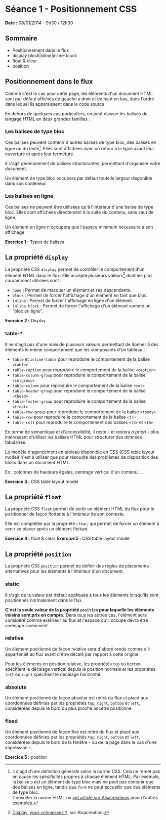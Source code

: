 # Séance 1 - Positionnement CSS

**Date :** 08/01/2014 - 9h30 / 12h30

## Sommaire

* Positionnement dans le flux
* display block|inline|inline-block
* float & clear
* position


## Positionnement dans le flux

Comme c'est le cas pour cette page, les éléments d'un document HTML sont par défaut affichés de gauche à droit et de haut en bas, dans l'ordre dans lequel ils apparaissent dans le code source.

En dehors de quelques cas particuliers, on peut classer les balises du langage HTML en deux grandes familles :

### Les balises de type bloc

Ces balises peuvent contenir d'autres balises de type bloc, des balises en ligne ou du texte[^html-vs-css]. Elles sont affichées avec un retour à la ligne avant leur ouverture et après leur fermeture.

Il s'agit généralement de balises structurantes, permettant d'organiser votre document.

Un élément de type bloc occupera par défaut toute la largeur disponible dans son conteneur.

### Les balises en ligne

Ces balises ne peuvent être utilisées qu'à l'intérieur d'une balise de type bloc. Elles sont affichées directement à la suite du contenu, sans saut de ligne.

Un élément en ligne n'occupera que l'espace minimum nécessaire à son affichage.

**Exercice 1 :** Types de balises


## La propriété `display`

La propriété CSS `display` permet de contrôler le comportement d'un élément HTML dans le flux. Elle accepte plusieurs valeurs[^display] dont les plus couramment utilisées sont :

* `none` : Permet de masquer un élément et ses descendants.
* `block` : Permet de forcer l'affichage d'un élément en tant que bloc.
* `inline` : Permet de forcer l'affichage en ligne d'un élément.
* `inline-block` : Permet de forcer l'affichage d'un élément comme un “bloc en ligne”.

**Exercice 2 :** Display

### table-*

Il ne s'agit pas d'une mais de plusieurs valeurs permettant de donner à des éléments le même comportement que les composants d'un tableau :

* `table` et `inline-table` pour reproduire le comportement de la balise `<table>`
* `table-caption` pour reproduire le comportement de la balise `<caption>`
* `table-column-group` pour reproduire le comportement de la balise `<colgroup>`
* `table-column` pour reproduire le comportement de la balise `<col>`
* `table-header-group` pour reproduire le comportement de la balise `<thead>`
* `table-footer-group` pour reproduire le comportement de la balise `<tfoot>`
* `table-row-group` pour reproduire le comportement de la balise `<tbody>`
* `table-row` pour reproduire le comportement de la balise `<tr>`
* `table-cell` pour reproduire le comportement des balises `<td>` et `<th>`

En terme de sémantique et d'accessibilité, il reste - et restera *a priori* - plus intéressant d'utiliser les balises HTML pour structurer des données tabulaires.

Le modèle d'agencement en tableau disponible en CSS (CSS table layout model) n'est à utiliser que pour résoudre des problèmes de disposition des blocs dans un document HTML.

Ex : colonnes de hauteurs égales, centrage vertical d'un contenu, …

**Exercice 3 :** CSS table layout model


## La propriété `float`

La propriété CSS `float` permet de sortir un élément HTML du flux pour le positionner de façon flottante à l'intérieur de son contexte.

Elle est complétée par la propriété `clear`, qui permet de forcer un élément à venir se placer après un élément flottant.

**Exercice 4 :** float & clear
**Exercice 5 :** CSS table layout model


## La propriété `position`

La propriété CSS `position` permet de définir des règles de placements alternatives pour les éléments à l'intérieur d'un document.

### static

Il s'agit de la valeur par défaut appliquée à tous les éléments lorsqu'ils sont positionnés normalement dans le flux.

**C'est la seule valeur de la propriété `position` pour laquelle les éléments voisins sont pris en compte.** Dans tous les autres cas, l'élément sera considéré comme extérieur au flux et l'espace qu'il occupe devra être aménagé sciemment.

### relative

Un élément positionné de façon relative sera d'abord rendu comme s'il appartenait au flux avant d'être décalé par rapport à cette origine.

Pour les éléments en position relative, les propriétés `top` ou `bottom` spécifient le décalage vertical depuis la position normale et les propriétés `left` ou `right` spécifient le décalage horizontal.

### absolute

Un élément positionné de façon absolue est retiré du flux et placé aux coordonnées définies par les propriétés `top`, `right`, `bottom` et `left`, considérées depuis le bord du plus proche ancêtre positionné.

### fixed

Un élément positionné de façon fixe est retiré du flux et placé aux coordonnées définies par les propriétés `top`, `right`, `bottom` et `left`, considérées depuis le bord de la fenêtre - ou de la page  dans le cas d'une impression -.

**Exercice 5 :** position



[^html-vs-css]: Il s'agit d'une définition générale selon la norme CSS. Cela ne remet pas en cause les spécificités propres à chaque élément HTML. Par exemple, la balise `p` est un élément de type bloc mais ne peut pas contenir que des balises en ligne, tandis que `form` ne peut accueillir que des éléments de type bloc.<br />Consulter la norme HTML ou [cet article sur Alsacréations](http://www.alsacreations.com/astuce/lire/55-balises-bloc-et-en-line-les-exceptions.html) pour d'autres exemples.
[^display]: [Display, vous connaissez ?](http://www.alsacreations.com/actu/lire/111-display-vous-connaissez.html), sur Alsacreation.